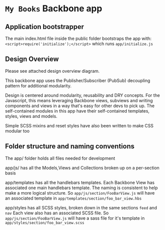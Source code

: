 # `My Books` Backbone app

## Application bootstrapper
The main index.html file inside the public folder bootstraps the app with:
`<script>require('initialize');</script>` which runs `app/initialize.js`

## Design Overview
Please see attached design overview diagram.

This backbone app uses the Publisher/Subscriber (PubSub) decoupling pattern
for additional modularity.

Design is centered around modularity, reusability and DRY concepts.
For the Javascript, this means leveraging Backbone views, subviews and writing components
and views in a way that's easy for other devs to pick up. The self-contained modules
in this app have their self-contained templates, styles, views and models.

Simple SCSS mixins and reset styles have also been written to make CSS modular too

## Folder structure and naming conventions
The app/ folder holds all files needed for development

app/js/ has all the Models,Views and Collections broken up on a per-section basis

app/templates has all the handlebars templates. Each Backbone View has associated
one main handlebars template. The naming is consistent to help make a more logical
structure. So `app/js/section/FooBarView.js` will have an associated template in
`app/templates/section/foo_bar_view.hbs`

app/styles has all SCSS styles, broken down in the same sections `feed` and `nav`
Each view also has an associated SCSS file. So `app/js/section/FooBarView.js` will
have a sass file for it's template in `app/styles/section/foo_bar_view.scss`
 

